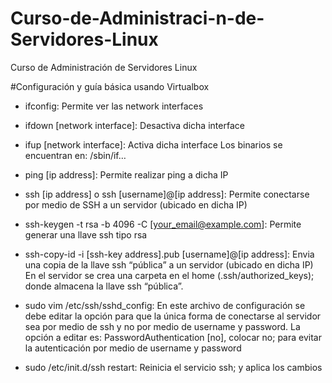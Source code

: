# Curso-de-Administraci-n-de-Servidores-Linux
Curso de Administración de Servidores Linux


#Configuración y guía básica usando Virtualbox

* ifconfig: Permite ver las network interfaces

* ifdown [network interface]: Desactiva dicha interface

* ifup [network interface]: Activa dicha interface Los binarios se encuentran en: /sbin/if…

* ping [ip address]: Permite realizar ping a dicha IP

* ssh [ip address] o ssh [username]@[ip address]: Permite conectarse por medio de SSH a un servidor (ubicado en dicha IP)

* ssh-keygen -t rsa -b 4096 -C [your_email@example.com]: Permite generar una llave ssh tipo rsa

* ssh-copy-id -i [ssh-key address].pub [username]@[ip address]: Envia una copia de la llave ssh “pública” a un servidor (ubicado en dicha IP)
En el servidor se crea una carpeta en el home (.ssh/authorized_keys); donde almacena la llave ssh “pública”.

* sudo vim /etc/ssh/sshd_config: En este archivo de configuración se debe editar la opción para que la única forma de conectarse al servidor sea por medio de ssh y no por medio de username y password.
La opción a editar es: PasswordAuthentication [no], colocar no; para evitar la autenticación por medio de username y password

* sudo /etc/init.d/ssh restart: Reinicia el servicio ssh; y aplica los cambios
